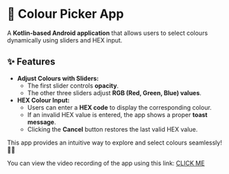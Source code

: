 # 🎨 Colour Picker App

A **Kotlin-based Android application** that allows users to select colours dynamically using sliders and HEX input.

## ✨ Features
- **Adjust Colours with Sliders:**
    - The first slider controls **opacity**.
    - The other three sliders adjust **RGB (Red, Green, Blue) values**.
- **HEX Colour Input:**
    - Users can enter a **HEX code** to display the corresponding colour.
    - If an invalid HEX value is entered, the app shows a proper **toast message**.
    - Clicking the **Cancel** button restores the last valid HEX value.

This app provides an intuitive way to explore and select colours seamlessly! 🎨🔥

You can view the video recording of the app using this link: [CLICK ME](https://drive.google.com/file/d/1og11ZGrrI-Zx2GVH1XDZh56q_Fhlv3lH/view?usp=sharing) 
